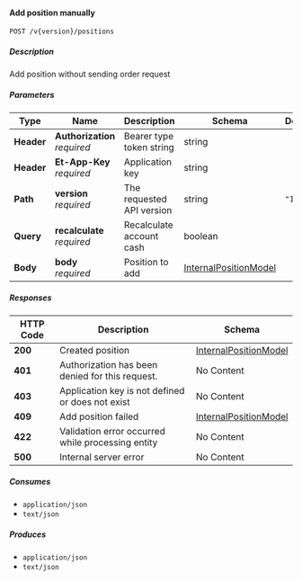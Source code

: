
<a name="internalpositions_addposition"></a>
#### Add position manually
```
POST /v{version}/positions
```


##### Description
Add position without sending order request


##### Parameters

|Type|Name|Description|Schema|Default|
|---|---|---|---|---|
|**Header**|**Authorization**  <br>*required*|Bearer type token string|string||
|**Header**|**Et-App-Key**  <br>*required*|Application key|string||
|**Path**|**version**  <br>*required*|The requested API version|string|`"1"`|
|**Query**|**recalculate**  <br>*required*|Recalculate account cash|boolean||
|**Body**|**body**  <br>*required*|Position to add|[InternalPositionModel](#internalpositionmodel)||


##### Responses

|HTTP Code|Description|Schema|
|---|---|---|
|**200**|Created position|[InternalPositionModel](#internalpositionmodel)|
|**401**|Authorization has been denied for this request.|No Content|
|**403**|Application key is not defined or does not exist|No Content|
|**409**|Add position failed|[InternalPositionModel](#internalpositionmodel)|
|**422**|Validation error occurred while processing entity|No Content|
|**500**|Internal server error|No Content|


##### Consumes

* `application/json`
* `text/json`


##### Produces

* `application/json`
* `text/json`



